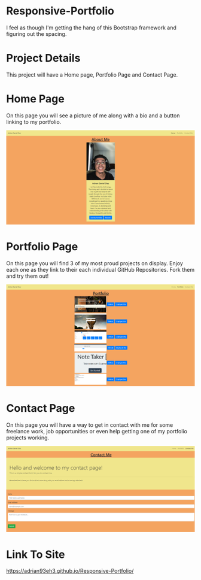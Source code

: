 # Responsive-Portfolio
I feel as though I'm getting the hang of this Bootstrap framework and figuring out the spacing.

# Project Details
This project will have a Home page, Portfolio Page and Contact Page.

# Home Page
On this page you will see a picture of me along with a bio and a button linking to my portfolio.

<img src="images\Home2.png" alt="pic_of_home_page">

# Portfolio Page
On this page you will find 3 of my most proud projects on display. Enjoy each one as they link to their each individual GitHub Repositories. Fork them and try them out!

<img src="images\Portfolio2.png" alt="pic_of_portfolio_page">


# Contact Page
On this page you will have a way to get in contact with me for some freelance work, job opportunities or even help getting one of my portfolio projects working.

<img src="images\Contact2.png" alt="pic_of_contact_page">

# Link To Site

https://adrian93eh3.github.io/Responsive-Portfolio/
